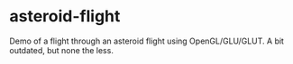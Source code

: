 asteroid-flight
===============

Demo of a flight through an asteroid flight using OpenGL/GLU/GLUT. A bit outdated, but none the less.
